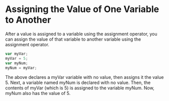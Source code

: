 # Assigning the Value of One Variable to Another
After a value is assigned to a variable using the assignment operator, you can assign the value of that variable to another variable using the assignment operator.
```javascript
var myVar;
myVar = 5;
var myNum;
myNum = myVar;
```
The above declares a myVar variable with no value, then assigns it the value 5. Next, a variable named myNum is declared with no value. Then, the contents of myVar (which is 5) is assigned to the variable myNum. Now, myNum also has the value of 5.
